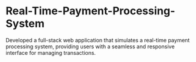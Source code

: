 # Real-Time-Payment-Processing-System
Developed a full-stack web application that simulates a real-time payment processing system, providing users with a seamless and responsive interface for managing transactions.
